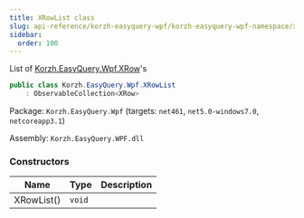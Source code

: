 ```yaml
---
title: XRowList class
slug: api-reference/korzh-easyquery-wpf/korzh-easyquery-wpf-namespace/xrowlist-class
sidebar:
  order: 100
---
```


List of [Korzh.EasyQuery.Wpf.XRow](///////////////easyquery/docs/api-reference/korzh-easyquery-wpf/korzh-easyquery-wpf-namespace/xrow-class)'s
```csharp
public class Korzh.EasyQuery.Wpf.XRowList
    : ObservableCollection<XRow>

```
Package: `Korzh.EasyQuery.Wpf` (targets: `net461`, `net5.0-windows7.0`, `netcoreapp3.1`)

Assembly: `Korzh.EasyQuery.WPF.dll`

### Constructors

| Name | Type | Description | 
| --- | --- | --- | 
| XRowList() | `void` |  |
